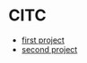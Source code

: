 # CITC

<ul>
<li><a href="first_project/index.html" target="_blank">first project</a>
</li>
<li><a href="Second_Project/index.html" target="_blank">second project</a></li>


</ul>